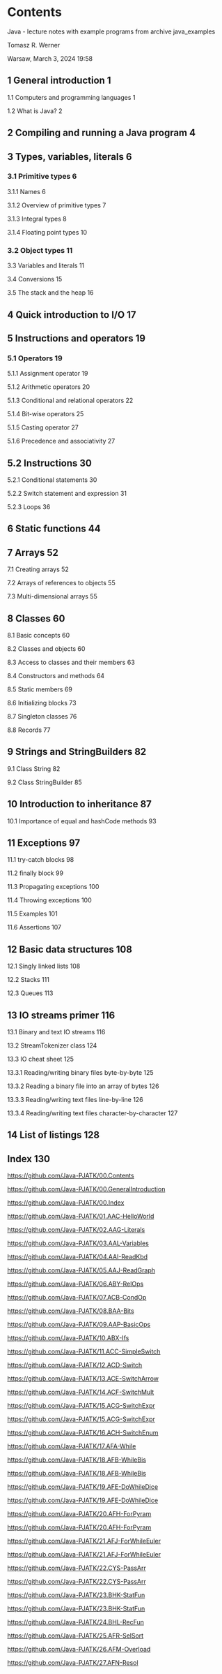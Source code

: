 # Contents

Java - lecture notes with example programs from archive java_examples

Tomasz R. Werner

Warsaw, March 3, 2024 19:58

## 1 General introduction 1

1.1 Computers and programming languages 1

1.2 What is Java? 2

## 2 Compiling and running a Java program 4

## 3 Types, variables, literals 6

### 3.1 Primitive types 6

3.1.1 Names 6

3.1.2 Overview of primitive types 7

3.1.3 Integral types 8

3.1.4 Floating point types 10

### 3.2 Object types 11

3.3 Variables and literals 11

3.4 Conversions 15

3.5 The stack and the heap 16

## 4 Quick introduction to I/O 17

## 5 Instructions and operators 19

### 5.1 Operators 19

5.1.1 Assignment operator 19

5.1.2 Arithmetic operators 20

5.1.3 Conditional and relational operators 22

5.1.4 Bit-wise operators 25

5.1.5 Casting operator 27

5.1.6 Precedence and associativity 27

## 5.2 Instructions 30

5.2.1 Conditional statements 30

5.2.2 Switch statement and expression 31

5.2.3 Loops 36

## 6 Static functions 44

## 7 Arrays 52

7.1 Creating arrays 52

7.2 Arrays of references to objects 55

7.3 Multi-dimensional arrays 55

## 8 Classes 60

8.1 Basic concepts 60

8.2 Classes and objects 60

8.3 Access to classes and their members 63

8.4 Constructors and methods 64

8.5 Static members 69

8.6 Initializing blocks 73

8.7 Singleton classes 76

8.8 Records 77

## 9 Strings and StringBuilders 82

9.1 Class String 82

9.2 Class StringBuilder 85

## 10 Introduction to inheritance 87

10.1 Importance of equal and hashCode methods 93

## 11 Exceptions 97

11.1 try-catch blocks 98

11.2 finally block 99

11.3 Propagating exceptions 100

11.4 Throwing exceptions 100

11.5 Examples 101

11.6 Assertions 107

## 12 Basic data structures 108

12.1 Singly linked lists 108

12.2 Stacks 111

12.3 Queues 113

## 13 IO streams primer 116

13.1 Binary and text IO streams 116

13.2 StreamTokenizer class 124

13.3 IO cheat sheet 125

13.3.1 Reading/writing binary files byte-by-byte 125

13.3.2 Reading a binary file into an array of bytes 126

13.3.3 Reading/writing text files line-by-line 126

13.3.4 Reading/writing text files character-by-character 127

## 14 List of listings 128

## Index 130

https://github.com/Java-PJATK/00.Contents

https://github.com/Java-PJATK/00.GeneralIntroduction

https://github.com/Java-PJATK/00.Index

https://github.com/Java-PJATK/01.AAC-HelloWorld

https://github.com/Java-PJATK/02.AAG-Literals

https://github.com/Java-PJATK/03.AAL-Variables

https://github.com/Java-PJATK/04.AAI-ReadKbd

https://github.com/Java-PJATK/05.AAJ-ReadGraph

https://github.com/Java-PJATK/06.ABY-RelOps

https://github.com/Java-PJATK/07.ACB-CondOp

https://github.com/Java-PJATK/08.BAA-Bits

https://github.com/Java-PJATK/09.AAP-BasicOps

https://github.com/Java-PJATK/10.ABX-Ifs

https://github.com/Java-PJATK/11.ACC-SimpleSwitch

https://github.com/Java-PJATK/12.ACD-Switch

https://github.com/Java-PJATK/13.ACE-SwitchArrow

https://github.com/Java-PJATK/14.ACF-SwitchMult

https://github.com/Java-PJATK/15.ACG-SwitchExpr

https://github.com/Java-PJATK/15.ACG-SwitchExpr

https://github.com/Java-PJATK/16.ACH-SwitchEnum

https://github.com/Java-PJATK/17.AFA-While

https://github.com/Java-PJATK/18.AFB-WhileBis

https://github.com/Java-PJATK/18.AFB-WhileBis

https://github.com/Java-PJATK/19.AFE-DoWhileDice

https://github.com/Java-PJATK/19.AFE-DoWhileDice

https://github.com/Java-PJATK/20.AFH-ForPyram

https://github.com/Java-PJATK/20.AFH-ForPyram

https://github.com/Java-PJATK/21.AFJ-ForWhileEuler

https://github.com/Java-PJATK/21.AFJ-ForWhileEuler

https://github.com/Java-PJATK/22.CYS-PassArr

https://github.com/Java-PJATK/22.CYS-PassArr

https://github.com/Java-PJATK/23.BHK-StatFun

https://github.com/Java-PJATK/23.BHK-StatFun

https://github.com/Java-PJATK/24.BHL-RecFun

https://github.com/Java-PJATK/25.AFR-SelSort

https://github.com/Java-PJATK/26.AFM-Overload

https://github.com/Java-PJATK/27.AFN-Resol

